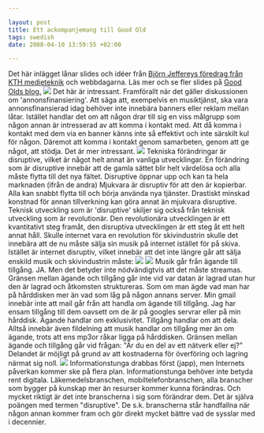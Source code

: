 ```yaml
--- 

layout: post
title: Ett ackompanjemang till Good Old 
tags: swedish 
date: 2008-04-10 13:59:55 +02:00 

---
```


Det här inlägget lånar slides och idéer från [Björn Jeffereys föredrag från KTH medieteknik](http://www.goodold.se/blog/trend/2008/04/09/slides-for-kth-medieteknik/ "Björn Jeffereys föredrag från KTH medieteknik") och webbdagarna. Läs mer och se fler slides på [Good Olds blog.](http://www.goodold.se/ "Good Olds blog.") ![](http://docs.google.com/File?id=df2vgdxk_173dgffkbdr_b) Det här är intressant. Framförallt när det gäller diskussionen om 'annonsfinansiering'. Att säga att, exempelvis en musiktjänst, ska vara annonsfinansierad idag behöver inte innebära banners eller reklam mellan låtar. Istället handlar det om att någon drar till sig en viss målgrupp som någon annan är intresserad av att komma i kontakt med. Att då komma i kontakt med dem via en banner känns inte så effektivt och inte särskilt kul för någon. Däremot att komma i kontakt genom samarbeten, genom att ge något, att stödja. Det är mer intressant. ![](http://docs.google.com/File?id=df2vgdxk_169cd2rqqgk_b) Tekniska förändringar är disruptive, vilket är något helt annat än vanliga utvecklingar. En förändring som är disruptive innebär att de gamla sättet blir helt värdelösa och alla måste flytta till det nya fältet. Disruptive öppnar upp och kan ta hela marknaden (ifrån de andra) Mjukvara är disruptiv för att den är kopierbar. Alla kan snabbt flytta till och börja använda nya tjänster. Drastiskt minskad konstnad för annan tillverkning kan göra annat än mjukvara disruptive. Teknisk utveckling som är 'disruptive' skiljer sig också från teknisk utveckling som är revolutionär. Den revolutionära utvecklingen är ett kvantitativt steg framåt, den disruptiva utvecklingen är ett steg åt ett helt annat håll. Skulle internet vara en revolution för skivindustrin skulle det innebära att de nu måste sälja sin musik på internet istället för på skiva. Istället är internet disruptiv, vilket innebär att det inte längre går att sälja enskild musik och skivindustrin måste: ![](http://docs.google.com/File?id=df2vgdxk_170cs74h3dd_b) ![](http://docs.google.com/File?id=df2vgdxk_171d79bpkd2_b) Musik går från ägande till tillgång. JA. Men det betyder inte nödvändigtvis att det måste streamas. Gränsen mellan ägande och tillgång går inte vid var datan är lagrad utan hur den är lagrad och åtkomsten struktureras. Som om man ägde vad man har på hårddisken mer än vad som låg på någon annans server. Min gmail innebär inte att mail går från att handla om ägande till tillgång. Jag har ensam tillgång till dem oavsett om de är på googles servrar eller på min hårddisk. Ägande handlar om exklusivitet. Tillgång handlar om att dela. Alltså innebär även fildelning att musik handlar om tillgång mer än om ägande, trots att ens mp3or råkar ligga på hårddisken. Gränsen mellan ägande och tillgång går vid frågan: "Är du en del av ett nätverk eller ej?" Delandet är möjligt på grund av att kostnaderna för överföring och lagring närmat sig noll. ![](http://docs.google.com/File?id=df2vgdxk_172fz5nrfgq_b) Informationstunga drabbas först (japp), men Internets påverkan kommer ske på flera plan. Informationstunga behöver inte betyda rent digitala. Läkemedelsbranschen, mobiltelefonbranschen, alla branscher som bygger på kunskap mer än resurser kommer kunna förändras. Och mycket riktigt är det inte branscherna i sig som förändrar dem. Det är själva poängen med termen "disruptive". De s.k. branscherna står handfallna när någon annan kommer fram och gör direkt mycket bättre vad de sysslar med i decennier. 
